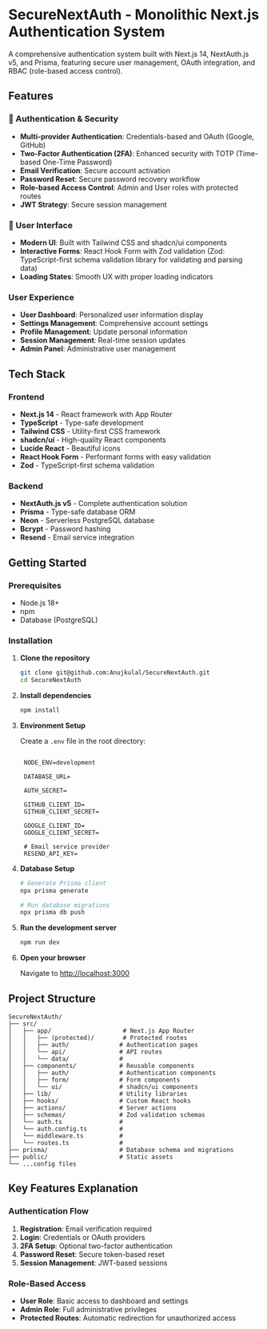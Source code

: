 # SecureNextAuth - Monolithic Next.js Authentication System

A comprehensive authentication system built with Next.js 14, NextAuth.js v5, and Prisma, featuring secure user management, OAuth integration, and RBAC (role-based access control).

## Features

### 🔐 Authentication & Security
- **Multi-provider Authentication**: Credentials-based and OAuth (Google, GitHub)
- **Two-Factor Authentication (2FA)**: Enhanced security with TOTP (Time-based One-Time Password)
- **Email Verification**: Secure account activation
- **Password Reset**: Secure password recovery workflow
- **Role-based Access Control**: Admin and User roles with protected routes
- **JWT Strategy**: Secure session management

### 🎨 User Interface

- **Modern UI**: Built with Tailwind CSS and shadcn/ui components
- **Interactive Forms**: React Hook Form with Zod validation (Zod: TypeScript-first schema validation library for validating and parsing data)
- **Loading States**: Smooth UX with proper loading indicators

### User Experience

- **User Dashboard**: Personalized user information display
- **Settings Management**: Comprehensive account settings
- **Profile Management**: Update personal information
- **Session Management**: Real-time session updates
- **Admin Panel**: Administrative user management

## Tech Stack

### Frontend
- **Next.js 14** - React framework with App Router
- **TypeScript** - Type-safe development
- **Tailwind CSS** - Utility-first CSS framework
- **shadcn/ui** - High-quality React components
- **Lucide React** - Beautiful icons
- **React Hook Form** - Performant forms with easy validation
- **Zod** - TypeScript-first schema validation

### Backend
- **NextAuth.js v5** - Complete authentication solution
- **Prisma** - Type-safe database ORM
- **Neon** - Serverless PostgreSQL database
- **Bcrypt** - Password hashing
- **Resend** - Email service integration


## Getting Started

### Prerequisites
- Node.js 18+ 
- npm
- Database (PostgreSQL)

### Installation

1. **Clone the repository**
   ```bash
   git clone git@github.com:Anujkulal/SecureNextAuth.git
   cd SecureNextAuth
   ```

2. **Install dependencies**
   ```bash
   npm install
   ```

3. **Environment Setup**
   
   Create a `.env` file in the root directory:
   ```env
   
    NODE_ENV=development

    DATABASE_URL=

    AUTH_SECRET=

    GITHUB_CLIENT_ID=
    GITHUB_CLIENT_SECRET=

    GOOGLE_CLIENT_ID=
    GOOGLE_CLIENT_SECRET=

    # Email service provider
    RESEND_API_KEY=
   ```

4. **Database Setup**
   ```bash
   # Generate Prisma client
   npx prisma generate

   # Run database migrations
   npx prisma db push
   ```

5. **Run the development server**
   ```bash
   npm run dev
   ```

6. **Open your browser**
   
   Navigate to [http://localhost:3000](http://localhost:3000)

## Project Structure

```
SecureNextAuth/
├── src/
│   ├── app/                    # Next.js App Router
│   │   ├── (protected)/        # Protected routes
│   │   ├── auth/              # Authentication pages
│   │   └── api/               # API routes
│   │   └── data/              # 
│   ├── components/            # Reusable components
│   │   ├── auth/              # Authentication components
│   │   ├── form/              # Form components
│   │   └── ui/                # shadcn/ui components
│   ├── lib/                   # Utility libraries
│   ├── hooks/                 # Custom React hooks
│   ├── actions/               # Server actions
│   ├── schemas/               # Zod validation schemas
│   └── auth.ts                # 
│   └── auth.config.ts         # 
│   └── middleware.ts          # 
│   └── routes.ts              # 
├── prisma/                    # Database schema and migrations
├── public/                    # Static assets
└── ...config files
```

## Key Features Explanation

### Authentication Flow
1. **Registration**: Email verification required
2. **Login**: Credentials or OAuth providers
3. **2FA Setup**: Optional two-factor authentication
4. **Password Reset**: Secure token-based reset
5. **Session Management**: JWT-based sessions

### Role-Based Access
- **User Role**: Basic access to dashboard and settings
- **Admin Role**: Full administrative privileges
- **Protected Routes**: Automatic redirection for unauthorized access
